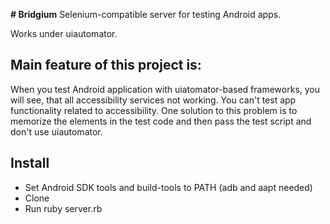 **# Bridgium**
Selenium-compatible server for testing Android apps.

Works under uiautomator.

## Main feature of this project is:

When you test Android application with uiatomator-based frameworks, you will see, that all accessibility services not working. You can't test app functionality related to accessibility. One solution to this problem is to memorize the elements in the test code and then  pass the test script and don't use uiautomator.

## Install
- Set Android SDK tools and build-tools to PATH (adb and aapt needed)
- Clone
- Run ruby server.rb
